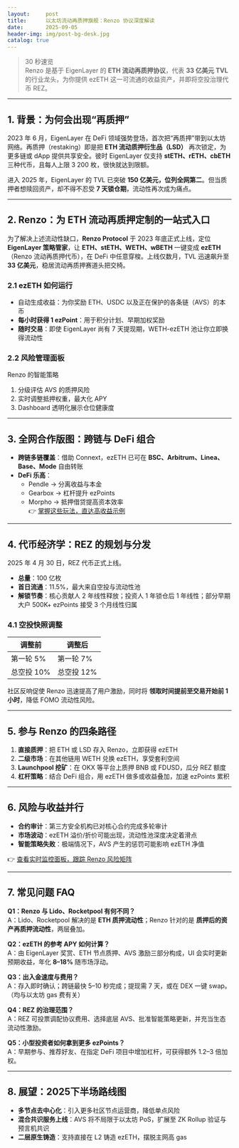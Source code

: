 ```yaml
---
layout:     post
title:      以太坊流动再质押旗舰：Renzo 协议深度解读
date:       2025-09-05
header-img: img/post-bg-desk.jpg
catalog: true
---
```


> 30 秒速览  
> Renzo 是基于 EigenLayer 的 **ETH 流动再质押协议**，代表 **33 亿美元 TVL** 的行业龙头，为你提供 ezETH 这一可流通的收益资产，并即将空投治理代币 REZ。

---

## 1. 背景：为何会出现“再质押”

2023 年 6 月，EigenLayer 在 DeFi 领域强势登场，首次把“再质押”带到以太坊网络。再质押（restaking）即是把 **ETH 流动质押衍生品（LSD）** 再次锁定，为更多链或 dApp 提供共享安全。彼时 EigenLayer 仅支持 **stETH、rETH、cbETH** 三种代币，且每人上限 3 200 枚，很快就达到限额。

进入 2025 年，EigenLayer 的 TVL 已突破 **150 亿美元，位列全网第二**。但当质押者想赎回资产，却不得不忍受 **7 天锁仓期**，流动性再次成为痛点。

---

## 2. Renzo：为 ETH 流动再质押定制的一站式入口

为了解决上述流动性缺口，**Renzo Protocol** 于 2023 年底正式上线，定位 **EigenLayer 策略管家**，让 **ETH、stETH、WETH、wBETH** 一键变成 **ezETH**（Renzo 流动再质押代币），在 DeFi 中任意穿梭。上线仅数月，TVL 迅速飙升至 **33 亿美元**，稳居流动再质押赛道头把交椅。

### 2.1 ezETH 如何运行
- 自动生成收益：为你奖励 ETH、USDC 以及正在保护的各条链（AVS）的本币  
- **每小时获得 1 ezPoint**：用于积分计划、早期加权奖励  
- **随时交易**：即使 EigenLayer 尚有 7 天提现期，WETH-ezETH 池让你立即换得流动性  

### 2.2 风险管理面板
Renzo 的智能策略
1. 分级评估 AVS 的质押风险  
2. 实时调整抵押权重，最大化 APY  
3. Dashboard 透明化展示仓位健康度  

---

## 3. 全网合作版图：跨链与 DeFi 组合

- **跨链多链覆盖**：借助 Connext，ezETH 已可在 **BSC、Arbitrum、Linea、Base、Mode** 自由转账  
- **DeFi 乐高**：  
  - Pendle → 分离收益与本金  
  - Gearbox → 杠杆提升 ezPoints  
  - Morpho → 抵押借贷提高资本效率  
  👉 [掌握这些玩法，直达高收益示例](https://okxdog.com/)

---

## 4. 代币经济学：REZ 的规划与分发

2025 年 4 月 30 日，REZ 代币正式上线。

- **总量**：100 亿枚  
- **首日流通**：11.5%，最大来自空投与流动性池  
- **解锁节奏**：核心贡献人 2 年线性释放；投资人 1 年锁仓后 1 年线性；部分早期大户 500K+ ezPoints 接受 3 个月线性归属  

### 4.1 空投快照调整
| 调整前 | 调整后 |
| --- | --- |
| 第一轮 5% | 第一轮 7% |
| 总空投 10% | 总空投 12% |

社区反响促使 Renzo 迅速提高了用户激励，同时将 **领取时间提前至交易开始前 1 小时**，降低 FOMO 流动性风险。

---

## 5. 参与 Renzo 的四条路径

1. **直接质押**：把 ETH 或 LSD 存入 Renzo，立即获得 ezETH  
2. **二级市场**：在其他链用 WETH 兑换 ezETH，享受套利空间  
3. **Launchpool 挖矿**：在 OKX 等平台上质押 BNB 或 FDUSD，瓜分 REZ 额度  
4. **杠杆策略**：结合 DeFi 组合，用 ezETH 做多或收益叠加，加速 ezPoints 累积  

---

## 6. 风险与收益并行

- **合约审计**：第三方安全机构已对核心合约完成多轮审计  
- **市场波动**：ezETH 溢价/折价可能出现，流动性池深度决定着滑点  
- **智能策略失败**：极端情况下，AVS 产生的惩罚可能影响 ezETH 净值  

👉 [查看实时监控面板，跟踪 Renzo 风险矩阵](https://okxdog.com/)

---

## 7. 常见问题 FAQ

**Q1：Renzo 与 Lido、Rocketpool 有何不同？**  
A：Lido、Rocketpool 解决的是 **ETH 质押流动性**；Renzo 针对的是 **质押后的资产再质押流动性**，两层叠加。

**Q2：ezETH 的参考 APY 如何计算？**  
A：由 EigenLayer 奖赏、ETH 节点质押、AVS 激励三部分构成，UI 会实时更新预期收益，年化 **8–18%** 随市场浮动。

**Q3：出入金速度与费用？**  
A：存入即时确认；跨链最快 5–10 秒完成；提现需 7 天，或在 DEX 一键 swap。（均与以太坊 gas 费有关）

**Q4：REZ 的治理范围？**  
A：REZ 可投票调配协议费用、选择底层 AVS、批准智能策略更新，并充当生态流动性激励。

**Q5：小型投资者如何拿到更多 ezPoints？**  
A：早期参与、推荐好友、在指定 DeFi 项目中增加杠杆，可获得额外 1.2–3 倍加权。

---

## 8. 展望：2025下半场路线图

- **多节点去中心化**：引入更多社区节点运营商，降低单点风险  
- **混合共识服务上线**：AVS 将不局限于以太坊 PoS，扩展至 ZK Rollup 验证与预言机共识  
- **二层原生铸造**：支持直接在 L2 铸造 ezETH，摆脱主网高 gas